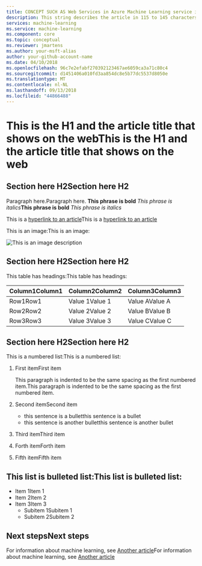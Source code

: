 ```yaml
---
title: CONCEPT SUCH AS Web Services in Azure Machine Learning service in 59 chars or less. Include the name Azure Machine Learning. Test title here https://moz.com/learn/seo/title-tag
description: This string describes the article in 115 to 145 characters. Use SEO kind of action verbs here. such as - Learn how to do this and that using customer words. This info is displayed on the search page inline with the article date stamp. If your intro para describes your article's intent, you can use it here edited for length.
services: machine-learning
ms.service: machine-learning
ms.component: core
ms.topic: conceptual
ms.reviewer: jmartens
ms.author: your-msft-alias
author: your-github-account-name
ms.date: 04/10/2018
ms.openlocfilehash: 96c7e2efabf270392123467ae6059ca3a71c80c4
ms.sourcegitcommit: d1451406a010fd3aa854dc8e5b77dc5537d8050e
ms.translationtype: MT
ms.contentlocale: nl-NL
ms.lasthandoff: 09/13/2018
ms.locfileid: "44866488"
---
```

# <a name="this-is-the-h1-and-the-article-title-that-shows-on-the-web"></a><span data-ttu-id="1a701-109">This is the H1 and the article title that shows on the web</span><span class="sxs-lookup"><span data-stu-id="1a701-109">This is the H1 and the article title that shows on the web</span></span>

## <a name="section-here-h2"></a><span data-ttu-id="1a701-110">Section here H2</span><span class="sxs-lookup"><span data-stu-id="1a701-110">Section here H2</span></span> 
<span data-ttu-id="1a701-111">Paragraph here.</span><span class="sxs-lookup"><span data-stu-id="1a701-111">Paragraph here.</span></span> 
<span data-ttu-id="1a701-112">**This phrase is bold**
*This phrase is italics*</span><span class="sxs-lookup"><span data-stu-id="1a701-112">**This phrase is bold**
*This phrase is italics*</span></span>

<span data-ttu-id="1a701-113">This is a [hyperlink to an article](template-concepts.md)</span><span class="sxs-lookup"><span data-stu-id="1a701-113">This is a [hyperlink to an article](template-concepts.md)</span></span>

<span data-ttu-id="1a701-114">This is an image:</span><span class="sxs-lookup"><span data-stu-id="1a701-114">This is an image:</span></span>

![This is an image description](media/overview-what-is-azure-ml/aml-concepts.png)

## <a name="section-here-h2"></a><span data-ttu-id="1a701-116">Section here H2</span><span class="sxs-lookup"><span data-stu-id="1a701-116">Section here H2</span></span>
<span data-ttu-id="1a701-117">This table has headings:</span><span class="sxs-lookup"><span data-stu-id="1a701-117">This table has headings:</span></span>

|<span data-ttu-id="1a701-118">Column1</span><span class="sxs-lookup"><span data-stu-id="1a701-118">Column1</span></span>  |<span data-ttu-id="1a701-119">Column2</span><span class="sxs-lookup"><span data-stu-id="1a701-119">Column2</span></span>  |<span data-ttu-id="1a701-120">Column3</span><span class="sxs-lookup"><span data-stu-id="1a701-120">Column3</span></span>  |
|---------|---------|---------|
|<span data-ttu-id="1a701-121">Row1</span><span class="sxs-lookup"><span data-stu-id="1a701-121">Row1</span></span>|<span data-ttu-id="1a701-122">Value 1</span><span class="sxs-lookup"><span data-stu-id="1a701-122">Value 1</span></span>|<span data-ttu-id="1a701-123">Value A</span><span class="sxs-lookup"><span data-stu-id="1a701-123">Value A</span></span>|
|<span data-ttu-id="1a701-124">Row2</span><span class="sxs-lookup"><span data-stu-id="1a701-124">Row2</span></span>|<span data-ttu-id="1a701-125">Value 2</span><span class="sxs-lookup"><span data-stu-id="1a701-125">Value 2</span></span>|<span data-ttu-id="1a701-126">Value B</span><span class="sxs-lookup"><span data-stu-id="1a701-126">Value B</span></span>|
|<span data-ttu-id="1a701-127">Row3</span><span class="sxs-lookup"><span data-stu-id="1a701-127">Row3</span></span>|<span data-ttu-id="1a701-128">Value 3</span><span class="sxs-lookup"><span data-stu-id="1a701-128">Value 3</span></span>|<span data-ttu-id="1a701-129">Value C</span><span class="sxs-lookup"><span data-stu-id="1a701-129">Value C</span></span>|

## <a name="section-here-h2"></a><span data-ttu-id="1a701-130">Section here H2</span><span class="sxs-lookup"><span data-stu-id="1a701-130">Section here H2</span></span>
<span data-ttu-id="1a701-131">This is a numbered list:</span><span class="sxs-lookup"><span data-stu-id="1a701-131">This is a numbered list:</span></span>

1. <span data-ttu-id="1a701-132">First item</span><span class="sxs-lookup"><span data-stu-id="1a701-132">First item</span></span>

   <span data-ttu-id="1a701-133">This paragraph is indented to be the same spacing as the first numbered item.</span><span class="sxs-lookup"><span data-stu-id="1a701-133">This paragraph is indented to be the same spacing as the first numbered item.</span></span>

2. <span data-ttu-id="1a701-134">Second item</span><span class="sxs-lookup"><span data-stu-id="1a701-134">Second item</span></span>
   - <span data-ttu-id="1a701-135">this sentence is a bullet</span><span class="sxs-lookup"><span data-stu-id="1a701-135">this sentence is a bullet</span></span>
   - <span data-ttu-id="1a701-136">this sentence is another bullet</span><span class="sxs-lookup"><span data-stu-id="1a701-136">this sentence is another bullet</span></span>

3. <span data-ttu-id="1a701-137">Third item</span><span class="sxs-lookup"><span data-stu-id="1a701-137">Third item</span></span>

4. <span data-ttu-id="1a701-138">Forth item</span><span class="sxs-lookup"><span data-stu-id="1a701-138">Forth item</span></span>

5. <span data-ttu-id="1a701-139">Fifth item</span><span class="sxs-lookup"><span data-stu-id="1a701-139">Fifth item</span></span>

## <a name="this-list-is-bulleted-list"></a><span data-ttu-id="1a701-140">This list is bulleted list:</span><span class="sxs-lookup"><span data-stu-id="1a701-140">This list is bulleted list:</span></span>
- <span data-ttu-id="1a701-141">Item 1</span><span class="sxs-lookup"><span data-stu-id="1a701-141">Item 1</span></span>
- <span data-ttu-id="1a701-142">Item 2</span><span class="sxs-lookup"><span data-stu-id="1a701-142">Item 2</span></span>
- <span data-ttu-id="1a701-143">Item 3</span><span class="sxs-lookup"><span data-stu-id="1a701-143">Item 3</span></span>
  - <span data-ttu-id="1a701-144">Subitem 1</span><span class="sxs-lookup"><span data-stu-id="1a701-144">Subitem 1</span></span>
  - <span data-ttu-id="1a701-145">Subitem 2</span><span class="sxs-lookup"><span data-stu-id="1a701-145">Subitem 2</span></span>


## <a name="next-steps"></a><span data-ttu-id="1a701-146">Next steps</span><span class="sxs-lookup"><span data-stu-id="1a701-146">Next steps</span></span>
<span data-ttu-id="1a701-147">For information about machine learning, see [Another article](template-concepts.md)</span><span class="sxs-lookup"><span data-stu-id="1a701-147">For information about machine learning, see [Another article](template-concepts.md)</span></span>